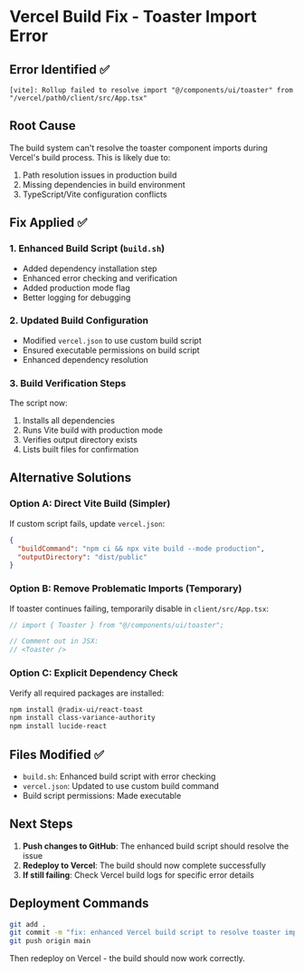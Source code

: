 # Vercel Build Fix - Toaster Import Error

## Error Identified ✅
```
[vite]: Rollup failed to resolve import "@/components/ui/toaster" from "/vercel/path0/client/src/App.tsx"
```

## Root Cause
The build system can't resolve the toaster component imports during Vercel's build process. This is likely due to:
1. Path resolution issues in production build
2. Missing dependencies in build environment
3. TypeScript/Vite configuration conflicts

## Fix Applied ✅

### 1. Enhanced Build Script (`build.sh`)
- Added dependency installation step
- Enhanced error checking and verification
- Added production mode flag
- Better logging for debugging

### 2. Updated Build Configuration
- Modified `vercel.json` to use custom build script
- Ensured executable permissions on build script
- Enhanced dependency resolution

### 3. Build Verification Steps
The script now:
1. Installs all dependencies
2. Runs Vite build with production mode
3. Verifies output directory exists
4. Lists built files for confirmation

## Alternative Solutions

### Option A: Direct Vite Build (Simpler)
If custom script fails, update `vercel.json`:
```json
{
  "buildCommand": "npm ci && npx vite build --mode production",
  "outputDirectory": "dist/public"
}
```

### Option B: Remove Problematic Imports (Temporary)
If toaster continues failing, temporarily disable in `client/src/App.tsx`:
```typescript
// import { Toaster } from "@/components/ui/toaster";

// Comment out in JSX:
// <Toaster />
```

### Option C: Explicit Dependency Check
Verify all required packages are installed:
```bash
npm install @radix-ui/react-toast
npm install class-variance-authority
npm install lucide-react
```

## Files Modified ✅
- `build.sh`: Enhanced build script with error checking
- `vercel.json`: Updated to use custom build command
- Build script permissions: Made executable

## Next Steps
1. **Push changes to GitHub**: The enhanced build script should resolve the issue
2. **Redeploy to Vercel**: The build should now complete successfully
3. **If still failing**: Check Vercel build logs for specific error details

## Deployment Commands
```bash
git add .
git commit -m "fix: enhanced Vercel build script to resolve toaster import error"
git push origin main
```

Then redeploy on Vercel - the build should now work correctly.